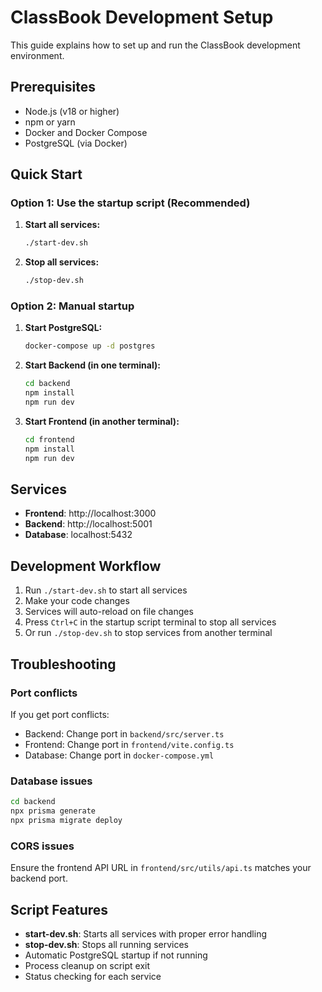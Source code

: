 # ClassBook Development Setup

This guide explains how to set up and run the ClassBook development environment.

## Prerequisites

- Node.js (v18 or higher)
- npm or yarn
- Docker and Docker Compose
- PostgreSQL (via Docker)

## Quick Start

### Option 1: Use the startup script (Recommended)

1. **Start all services:**
   ```bash
   ./start-dev.sh
   ```

2. **Stop all services:**
   ```bash
   ./stop-dev.sh
   ```

### Option 2: Manual startup

1. **Start PostgreSQL:**
   ```bash
   docker-compose up -d postgres
   ```

2. **Start Backend (in one terminal):**
   ```bash
   cd backend
   npm install
   npm run dev
   ```

3. **Start Frontend (in another terminal):**
   ```bash
   cd frontend
   npm install
   npm run dev
   ```

## Services

- **Frontend**: http://localhost:3000
- **Backend**: http://localhost:5001
- **Database**: localhost:5432

## Development Workflow

1. Run `./start-dev.sh` to start all services
2. Make your code changes
3. Services will auto-reload on file changes
4. Press `Ctrl+C` in the startup script terminal to stop all services
5. Or run `./stop-dev.sh` to stop services from another terminal

## Troubleshooting

### Port conflicts
If you get port conflicts:
- Backend: Change port in `backend/src/server.ts`
- Frontend: Change port in `frontend/vite.config.ts`
- Database: Change port in `docker-compose.yml`

### Database issues
```bash
cd backend
npx prisma generate
npx prisma migrate deploy
```

### CORS issues
Ensure the frontend API URL in `frontend/src/utils/api.ts` matches your backend port.

## Script Features

- **start-dev.sh**: Starts all services with proper error handling
- **stop-dev.sh**: Stops all running services
- Automatic PostgreSQL startup if not running
- Process cleanup on script exit
- Status checking for each service
